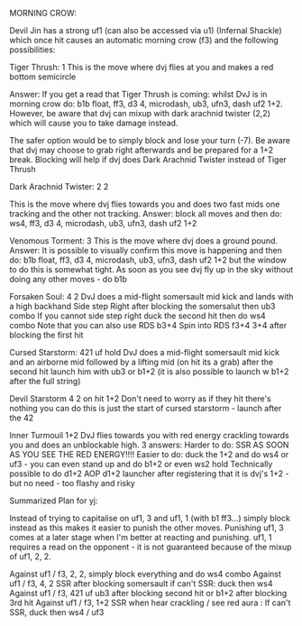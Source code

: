 
MORNING CROW:

Devil Jin has a strong uf1 (can also be accessed via u1) (Infernal Shackle) which once hit causes an automatic morning crow (f3) and the following possibilities:

Tiger Thrush: 1
This is the move where dvj flies at you and makes a red bottom semicircle

Answer: If you get a read that Tiger Thrush is coming: whilst DvJ is in morning crow do: b1b float, ff3, d3 4, microdash, ub3, ufn3, dash uf2 1+2. However, be aware that dvj can mixup with dark arachnid twister (2,2) which will cause you to take damage instead.

The safer option would be to simply block and lose your turn (-7). Be aware that dvj may choose to grab right afterwards and be prepared for a 1+2 break. Blocking will help if dvj does Dark Arachnid Twister instead of Tiger Thrush 


Dark Arachnid Twister: 2 2

This is the move where dvj flies towards you and does two fast mids one tracking and the other not tracking.
Answer: block all moves and then do: ws4, ff3, d3 4, microdash, ub3, ufn3, dash uf2 1+2

Venomous Torment: 3
This is the move where dvj does a ground pound.
Answer: It is possible to visually confirm this move is happening and then do: b1b float, ff3, d3 4, microdash, ub3, ufn3, dash uf2 1+2 but the window to do this is somewhat tight. As soon as you see dvj fly up in the sky without doing any other moves - do b1b

Forsaken Soul: 4 2
DvJ does a mid-flight somersault mid kick and lands with a high backhand
Side step Right after blocking the somersalut then ub3 combo
If you cannot side step right duck the second hit then do ws4 combo
Note that you can also use RDS b3+4 Spin into RDS f3+4 3+4 after blocking the first hit


Cursed Starstorm: 421 uf hold
DvJ does a mid-flight somersault mid kick and an airborne mid followed by a lifting mid (on hit its a grab)
after the second hit launch him with ub3 or b1+2 (it is also possible to launch w b1+2 after the full string)


Devil Starstorm 4 2 on hit 1+2
Don't need to worry as if they hit there's nothing you can do this is just the start of cursed starstorm -  launch after the 42

Inner Turmouil 1+2
DvJ flies towards you with red energy crackling towards you and does an unblockable high.
3 answers: 
Harder to do: SSR AS SOON AS YOU SEE THE RED ENERGY!!!!
Easier to do: duck the 1+2 and do ws4 or uf3 - you can even stand up and do b1+2 or even ws2 hold
Technically possible to do d1+2 AOP d1+2 launcher after registering that it is dvj's 1+2 - but no need - too flashy and risky


Summarized Plan for yj:

Instead of trying to capitalise on uf1, 3 and uf1, 1  (with b1 ff3...) simply block instead as this makes it easier to punish the other moves. Punishing uf1, 3 comes at a later stage when I'm better at reacting and punishing. uf1, 1 requires a read on the opponent - it is not guaranteed because of the mixup of uf1, 2, 2.

Against uf1 / f3, 2, 2,         simply block everything and do ws4 combo
Against uf1 / f3, 4, 2          SSR after blocking somersault if can't SSR: duck then ws4
Against uf1 / f3, 421 uf      ub3 after blocking second hit or b1+2 after blocking 3rd hit
Against uf1 / f3, 1+2          SSR when hear crackling / see red aura : If can't SSR, duck then ws4 / uf3